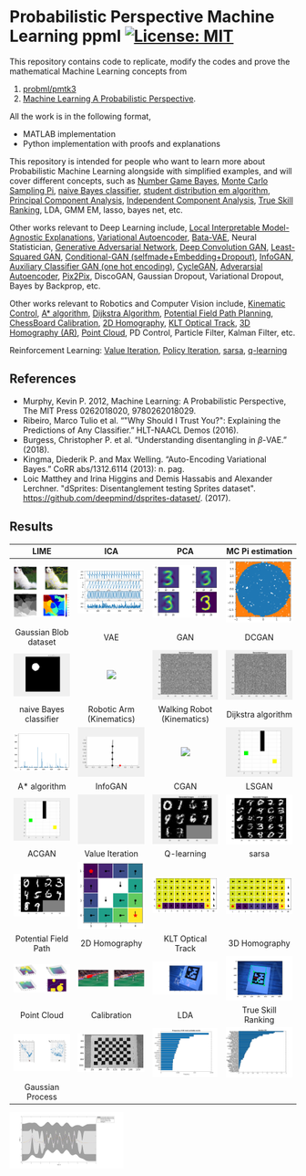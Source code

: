 # Probabilistic Perspective Machine Learning ppml [![License: MIT](https://img.shields.io/badge/License-MIT-yellow.svg)](https://opensource.org/licenses/MIT)
This repository contains code to replicate, modify the codes and prove the mathematical Machine Learning concepts from 
1. [probml/pmtk3](https://github.com/probml/pmtk3)
2. [Machine Learning A Probabilistic Perspective](https://doc.lagout.org/science/Artificial%20Intelligence/Machine%20learning/Machine%20Learning_%20A%20Probabilistic%20Perspective%20%5BMurphy%202012-08-24%5D.pdf).  


All the work is in the following format, 
- MATLAB implementation
- Python implementation with proofs and explanations

This repository is intended for people who want to learn more about Probabilistic Machine Learning alongside with simplified examples, and will cover different concepts, such as [Number Game Bayes](https://github.com/zcemycl/ProbabilisticPerspectiveMachineLearning/blob/master/Machine%20Learning%20A%20Probabilistic%20Perspective/3GMDD/F3.2/3.2numberGame.ipynb), [Monte Carlo Sampling Pi](https://github.com/zcemycl/ProbabilisticPerspectiveMachineLearning/blob/master/Machine%20Learning%20A%20Probabilistic%20Perspective/2Probability/F2.19/2.19mcEstimatePi.ipynb), [naive Bayes classifier](https://github.com/zcemycl/ProbabilisticPerspectiveMachineLearning/blob/master/Machine%20Learning%20A%20Probabilistic%20Perspective/3GMDD/F3.8/3.8naiveBayesBowDemo.ipynb), [student distribution em algorithm](https://github.com/zcemycl/ProbabilisticPerspectiveMachineLearning/blob/master/Machine%20Learning%20A%20Probabilistic%20Perspective/2Probability/F2.8/2.8RobustDemo.ipynb), [Principal Component Analysis](https://github.com/zcemycl/ProbabilisticPerspectiveMachineLearning/blob/master/Machine%20Learning%20A%20Probabilistic%20Perspective/12LatentLinearModels/F12.5/12.5pcaImageDemo.ipynb), [Independent Component Analysis](https://github.com/zcemycl/ProbabilisticPerspectiveMachineLearning/blob/master/Machine%20Learning%20A%20Probabilistic%20Perspective/12LatentLinearModels/F12.20/12.20icaDemo.ipynb), [True Skill Ranking](https://github.com/zcemycl/ProbabilisticPerspectiveMachineLearning/blob/master/Probabilistic%20Machine%20Learning/Ranking/Ranking.ipynb), LDA, GMM EM, lasso, bayes net, etc.

Other works relevant to Deep Learning include, [Local Interpretable Model-Agnostic Explanations](https://github.com/zcemycl/ProbabilisticPerspectiveMachineLearning/blob/master/LIME/LIME.ipynb), [Variational Autoencoder](https://github.com/zcemycl/ProbabilisticPerspectiveMachineLearning/blob/master/Variational%20Autoencoder%20and%20Its%20extension/VAE/VAE.m), [Bata-VAE](https://github.com/zcemycl/ProbabilisticPerspectiveMachineLearning/blob/master/Variational%20Autoencoder%20and%20Its%20extension/BVAE/BVAE.m), Neural Statistician, [Generative Adversarial Network](https://github.com/zcemycl/ProbabilisticPerspectiveMachineLearning/blob/master/Generative%20Adversarial%20Network%20and%20its%20extension/GAN/GAN.m), [Deep Convolution GAN](https://github.com/zcemycl/ProbabilisticPerspectiveMachineLearning/blob/master/Generative%20Adversarial%20Network%20and%20its%20extension/DCGAN/DCGAN.m), [Least-Squared GAN](https://github.com/zcemycl/ProbabilisticPerspectiveMachineLearning/blob/master/Generative%20Adversarial%20Network%20and%20its%20extension/LSGAN/LSGAN.m), [Conditional-GAN (selfmade+Embedding+Dropout)](https://github.com/zcemycl/ProbabilisticPerspectiveMachineLearning/blob/master/Generative%20Adversarial%20Network%20and%20its%20extension/CGAN/CGAN.m), [InfoGAN](https://github.com/zcemycl/ProbabilisticPerspectiveMachineLearning/blob/master/Generative%20Adversarial%20Network%20and%20its%20extension/InfoGAN/InfoGAN.m), [Auxiliary Classifier GAN (one hot encoding)](https://github.com/zcemycl/ProbabilisticPerspectiveMachineLearning/blob/master/Generative%20Adversarial%20Network%20and%20its%20extension/ACGAN/ACGAN.m), [CycleGAN](https://github.com/zcemycl/Matlab-GAN/blob/master/CycleGAN/CycleGAN.m), [Adverarsial Autoencoder](https://github.com/zcemycl/Matlab-GAN/blob/master/AAE/AAE.m), [Pix2Pix](https://github.com/zcemycl/Matlab-GAN/blob/master/Pix2Pix/PIX2PIX.m), DiscoGAN, Gaussian Dropout, Variational Dropout, Bayes by Backprop, etc.

Other works relevant to Robotics and Computer Vision include, [Kinematic Control](https://github.com/zcemycl/ProbabilisticPerspectiveMachineLearning/blob/master/Robotics/Kinematics/RoboticArm.m), [A* algorithm](https://github.com/zcemycl/ProbabilisticPerspectiveMachineLearning/blob/master/Robotics/Astar/AstarAlgorithm.ipynb), [Dijkstra Algorithm](https://github.com/zcemycl/ProbabilisticPerspectiveMachineLearning/blob/master/Robotics/DijkstraGrid/DijkstraAlgorithm.ipynb), [Potential Field Path Planning](https://github.com/zcemycl/ProbabilisticPerspectiveMachineLearning/blob/master/Robotics/PotentialFieldPlanPath/PotentialFieldPath.ipynb), [ChessBoard Calibration](https://github.com/zcemycl/ProbabilisticPerspectiveMachineLearning/blob/master/Computer%20Vision/Calibration/calibrationviaChessBoard.ipynb), [2D Homography](https://github.com/zcemycl/ProbabilisticPerspectiveMachineLearning/blob/master/Computer%20Vision/Logo%20Projection/LogoProjection.ipynb), [KLT Optical Track](https://github.com/zcemycl/ProbabilisticPerspectiveMachineLearning/blob/master/Computer%20Vision/Optical%20Track/CornerTracking.ipynb), [3D Homography (AR)](https://github.com/zcemycl/ProbabilisticPerspectiveMachineLearning/blob/master/Computer%20Vision/3D%20object%20projection/3D%20Homography.ipynb), [Point Cloud](https://github.com/zcemycl/ProbabilisticPerspectiveMachineLearning/blob/master/Computer%20Vision/Point%20Cloud/PointCloud.ipynb), PD Control, Particle Filter, Kalman Filter, etc.

Reinforcement Learning: [Value Iteration](https://github.com/zcemycl/ProbabilisticPerspectiveMachineLearning/blob/master/ReinforcemnetLearning/ValueIteration.ipynb), [Policy Iteration](https://github.com/zcemycl/ProbabilisticPerspectiveMachineLearning/blob/master/ReinforcemnetLearning/PolicyIteration.ipynb), [sarsa](https://github.com/zcemycl/ProbabilisticPerspectiveMachineLearning/blob/master/ReinforcemnetLearning/sarsa.ipynb), [q-learning](https://github.com/zcemycl/ProbabilisticPerspectiveMachineLearning/blob/master/ReinforcemnetLearning/q-learning.ipynb)

 ## References
 - Murphy, Kevin P. 2012, Machine Learning: A Probabilistic Perspective, The MIT Press 0262018020, 9780262018029. 
 - Ribeiro, Marco Tulio et al. “"Why Should I Trust You?": Explaining the Predictions of Any Classifier.” HLT-NAACL Demos (2016).
 - Burgess, Christopher P. et al. “Understanding disentangling in $\beta$-VAE.” (2018).
 - Kingma, Diederik P. and Max Welling. “Auto-Encoding Variational Bayes.” CoRR abs/1312.6114 (2013): n. pag.
 - Loic Matthey and Irina Higgins and Demis Hassabis and Alexander Lerchner. "dSprites: Disentanglement testing Sprites dataset". https://github.com/deepmind/dsprites-dataset/. (2017).

 
 ## Results
LIME         |  ICA  | PCA|MC Pi estimation
:-------------------------:|:-------------------------:|:-------------------------:|:-------------------------:
<img src="https://github.com/zcemycl/ProbabilisticPerspectiveMachineLearning/blob/master/LIME/result.png" width="200" > |  <img src="https://github.com/zcemycl/ProbabilisticPerspectiveMachineLearning/blob/master/Machine%20Learning%20A%20Probabilistic%20Perspective/12LatentLinearModels/F12.20/icaresult.png" width="200" >|<img src="https://github.com/zcemycl/ProbabilisticPerspectiveMachineLearning/blob/master/Machine%20Learning%20A%20Probabilistic%20Perspective/12LatentLinearModels/F12.5/pcaresult.png" width="200" >|<img src="https://github.com/zcemycl/ProbabilisticPerspectiveMachineLearning/blob/master/Machine%20Learning%20A%20Probabilistic%20Perspective/2Probability/F2.19/result.png" width="200" >
Gaussian Blob dataset|VAE|GAN|DCGAN
<img src="https://github.com/zcemycl/ProbabilisticPerspectiveMachineLearning/blob/master/Variational%20Autoencoder%20and%20Its%20extension/BVAE/GaussBlob.gif" width="200" >|<img src="https://github.com/zcemycl/ProbabilisticPerspectiveMachineLearning/blob/master/Variational%20Autoencoder%20and%20Its%20extension/VAE/VAEmnist.gif" width="200" >|<img src="https://github.com/zcemycl/ProbabilisticPerspectiveMachineLearning/blob/master/Generative%20Adversarial%20Network%20and%20its%20extension/GAN/GANmnist.gif" width="200">|<img src="https://github.com/zcemycl/ProbabilisticPerspectiveMachineLearning/blob/master/Generative%20Adversarial%20Network%20and%20its%20extension/DCGAN/DCGANmnist.gif" width="200">
naive Bayes classifier| Robotic Arm (Kinematics) | Walking Robot (Kinematics) | Dijkstra algorithm
<img src="https://github.com/zcemycl/ProbabilisticPerspectiveMachineLearning/blob/master/Machine%20Learning%20A%20Probabilistic%20Perspective/3GMDD/F3.8/NB1.png" width="200">| <img src="https://github.com/zcemycl/ProbabilisticPerspectiveMachineLearning/blob/master/Robotics/Kinematics/RoboticArm.gif" width="200"> | <img src="https://github.com/zcemycl/ProbabilisticPerspectiveMachineLearning/blob/master/Robotics/Kinematics/WalkingRobot.gif" width="200"> | <img src="https://github.com/zcemycl/ProbabilisticPerspectiveMachineLearning/blob/master/Robotics/DijkstraGrid/Dijkstra.gif" width="200">
A* algorithm |InfoGAN | CGAN | LSGAN
<img src="https://github.com/zcemycl/ProbabilisticPerspectiveMachineLearning/blob/master/Robotics/Astar/AStar.gif" width="200"> | <img src="https://github.com/zcemycl/ProbabilisticPerspectiveMachineLearning/blob/master/Generative%20Adversarial%20Network%20and%20its%20extension/InfoGAN/InfoGANmnist.gif" width="200"> | <img src="https://github.com/zcemycl/ProbabilisticPerspectiveMachineLearning/blob/master/Generative%20Adversarial%20Network%20and%20its%20extension/CGAN/CGANmnist.gif" width="200">| <img src="https://github.com/zcemycl/ProbabilisticPerspectiveMachineLearning/blob/master/Generative%20Adversarial%20Network%20and%20its%20extension/LSGAN/LSGANresult.jpg" width="200">
ACGAN|Value Iteration|Q-learning|sarsa
<img src="https://github.com/zcemycl/ProbabilisticPerspectiveMachineLearning/blob/master/Generative%20Adversarial%20Network%20and%20its%20extension/ACGAN/ACGANresult.jpg" width="200">|<img src="https://github.com/zcemycl/ProbabilisticPerspectiveMachineLearning/blob/master/ReinforcemnetLearning/ValIter1.png" width="200">|<img src="https://github.com/zcemycl/ProbabilisticPerspectiveMachineLearning/blob/master/ReinforcemnetLearning/qlearn3.png" width="200">|<img src="https://github.com/zcemycl/ProbabilisticPerspectiveMachineLearning/blob/master/ReinforcemnetLearning/sarsa3.png" width="200">
Potential Field Path|2D Homography |KLT Optical Track|3D Homography
<img src="https://github.com/zcemycl/ProbabilisticPerspectiveMachineLearning/blob/master/Robotics/PotentialFieldPlanPath/result.png" width="200">|<img src="https://github.com/zcemycl/ProbabilisticPerspectiveMachineLearning/blob/master/Computer%20Vision/Logo%20Projection/result.png" width="200">|<img src="https://github.com/zcemycl/ProbabilisticPerspectiveMachineLearning/blob/master/Computer%20Vision/Optical%20Track/result.png" width="200">|<img src="https://github.com/zcemycl/ProbabilisticPerspectiveMachineLearning/blob/master/Computer%20Vision/3D%20object%20projection/ar_result.png" width="200">
Point Cloud|Calibration|LDA|True Skill Ranking
<img src="https://github.com/zcemycl/ProbabilisticPerspectiveMachineLearning/blob/master/Computer%20Vision/Point%20Cloud/pointcloud.png" width="200">|<img src="https://github.com/zcemycl/ProbabilisticPerspectiveMachineLearning/blob/master/Computer%20Vision/Calibration/calibrationChessBoard.png" width="200">|<img src="https://github.com/zcemycl/ProbabilisticPerspectiveMachineLearning/blob/master/Probabilistic%20Machine%20Learning/Latent%20Dirichlet%20Allocation/output/top_20ref.jpg" width="200">|<img src="https://github.com/zcemycl/ProbabilisticPerspectiveMachineLearning/blob/master/Probabilistic%20Machine%20Learning/Ranking/output/mp.jpg" width="200">
Gaussian Process|||
<img src="https://github.com/zcemycl/ProbabilisticPerspectiveMachineLearning/blob/master/Probabilistic%20Machine%20Learning/Gaussian%20Process/output/a1.jpg" width="200">

